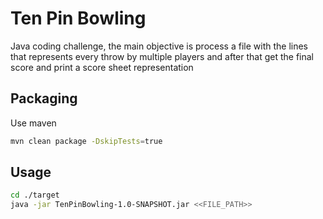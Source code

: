 # Ten Pin Bowling

Java coding challenge, the main objective is process a file with the lines that represents
every throw by multiple players and after that get the final score and print a score sheet representation

## Packaging

Use maven

```bash
mvn clean package -DskipTests=true
```

## Usage

```bash
cd ./target
java -jar TenPinBowling-1.0-SNAPSHOT.jar <<FILE_PATH>>
```

